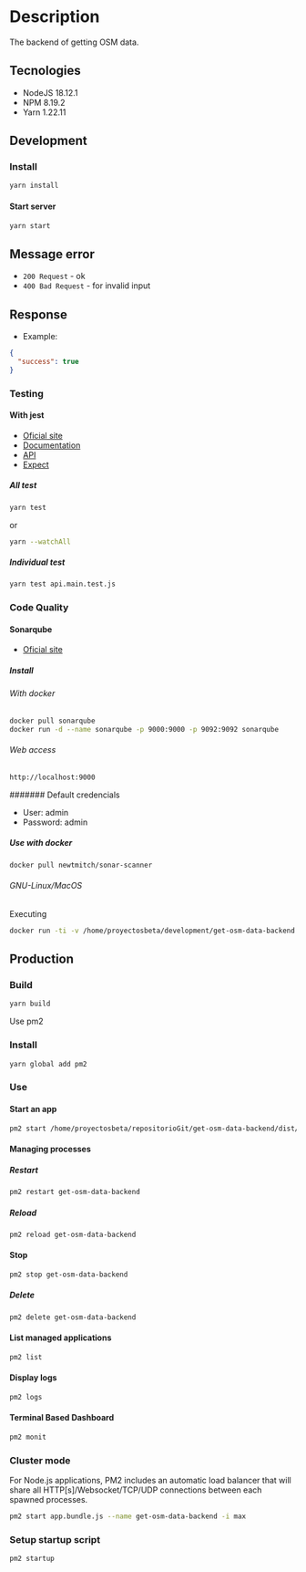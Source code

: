 # Description

The backend of getting OSM data.

## Tecnologies

- NodeJS 18.12.1
- NPM 8.19.2
- Yarn 1.22.11

## Development

### Install

```bash
yarn install
```

#### Start server

```bash
yarn start
```

## Message error

- `200 Request` - ok
- `400 Bad Request` - for invalid input

## Response

- Example:

```json
{
  "success": true
}
```

### Testing

#### With jest

- [Oficial site](https://jestjs.io/)
- [Documentation](https://jestjs.io/docs/en/getting-started)
- [API](https://jestjs.io/docs/en/api)
- [Expect](https://jestjs.io/docs/en/expect)

##### All test

```bash
yarn test
```

or

```bash
yarn --watchAll
```

##### Individual test

```bash
yarn test api.main.test.js
```

### Code Quality

#### Sonarqube

- [Oficial site](https://www.sonarqube.org/)

##### Install

###### With docker

```bash
docker pull sonarqube
docker run -d --name sonarqube -p 9000:9000 -p 9092:9092 sonarqube
```

###### Web access

```bash
http://localhost:9000
```

####### Default credencials

- User: admin
- Password: admin

##### Use with docker

```bash
docker pull newtmitch/sonar-scanner

```

###### GNU-Linux/MacOS

Executing

```bash
docker run -ti -v /home/proyectosbeta/development/get-osm-data-backend:/usr/src --link sonarqube newtmitch/sonar-scanner
```

## Production

### Build

```bash
yarn build
```

Use pm2

### Install

```bash
yarn global add pm2
```

### Use

#### Start an app

```bash
pm2 start /home/proyectosbeta/repositorioGit/get-osm-data-backend/dist/bundle.js --name get-osm-data-backend
```

#### Managing processes

##### Restart

```bash
pm2 restart get-osm-data-backend
```

##### Reload

```bash
pm2 reload get-osm-data-backend
```

#### Stop

```bash
pm2 stop get-osm-data-backend
```

##### Delete

```bash
pm2 delete get-osm-data-backend
```

#### List managed applications

```bash
pm2 list
```

#### Display logs

```bash
pm2 logs
```

#### Terminal Based Dashboard

```bash
pm2 monit
```

### Cluster mode

For Node.js applications, PM2 includes an automatic load balancer that will share all HTTP[s]/Websocket/TCP/UDP connections between each spawned processes.

```bash
pm2 start app.bundle.js --name get-osm-data-backend -i max
```

### Setup startup script

```bash
pm2 startup
```
